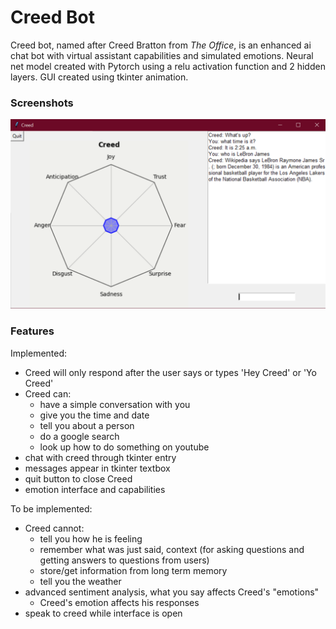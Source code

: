# Creed Bot
Creed bot, named after Creed Bratton from <i>The Office</i>, is an enhanced ai chat bot with virtual assistant capabilities and simulated emotions.
Neural net model created with Pytorch using a relu activation function and 2 hidden layers. GUI created using tkinter animation.

### Screenshots
![Image of Yaktocat](Screenshot_1.png)

### Features
Implemented:
- Creed will only respond after the user says or types 'Hey Creed' or 'Yo Creed'
- Creed can: 
    - have a simple conversation with you
    - give you the time and date
    - tell you about a person
    - do a google search
    - look up how to do something on youtube
- chat with creed through tkinter entry
- messages appear in tkinter textbox
- quit button to close Creed
- emotion interface and capabilities

To be implemented:
- Creed cannot:
    - tell you how he is feeling
    - remember what was just said, context (for asking questions and getting answers to questions from users)
    - store/get information from long term memory
    - tell you the weather
- advanced sentiment analysis, what you say affects Creed's "emotions"
    - Creed's emotion affects his responses
- speak to creed while interface is open
